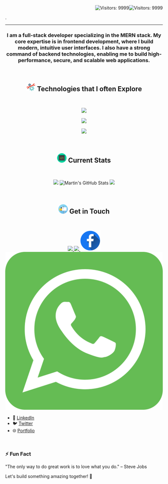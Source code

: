 <img align="right" src="https://visitor-badge.laobi.icu/badge?page_id=julkarzunayed.julkarzunayed" alt="Visitors: 9999" />
<div >
  <img  align="right" src="icons/Zunayed-github-banner.gif" alt="Visitors: 9999" />
</div>
<br/>
<P>.</P>

<hr/>


<h3 align="center">
  I am a full-stack developer specializing in the MERN stack. My core expertise is in frontend development, where I build modern, intuitive user interfaces. I also have a strong command of backend technologies, enabling me to build high-performance, secure, and scalable web applications.
</h3>

<br/>

<h2 align="center">
  <img width="30px" src="icons/tools.png" /> Technologies that I often Explore
</h2>

<br/>

<div>    
  <p align="center">
      <img src="https://skillicons.dev/icons?i=react,vite,nextjs,js,tailwind,html,css" />
  </p>
  <p align="center">
      <img src="https://skillicons.dev/icons?i=git,firebase,vercel,netlify,github" />
  </p>
   <p align="center">
      <img src="https://skillicons.dev/icons?i=nodejs,express,mongodb" />
  </p>
</div>

<br/>


<h2 align="center">
  <img width="30px" src="icons/coding.png" /> Current Stats
</h2>

<br/>

<p align="center">
  <img  src="https://github-readme-stats.vercel.app/api/top-langs/?username=julkarzunayed&theme=react&hide_border=false&border_color=00F0FF" />
  <img  src="https://github-readme-stats.vercel.app/api?username=julkarzunayed&show_icons=true&theme=react&hide_border=true&include_all_commits=true" alt="Martin's GitHub Stats" />
  <img width="60%" src="https://github-readme-streak-stats.herokuapp.com/?user=julkarzunayed&theme=react&hide_border=true&fire=FF1CF7&sideLabels=00F0FF&currStreakNum=FF1CF7&ring=FF1CF7&currStreakLabel=FF1CF7&sideNums=00F0FF" />
</p>


<br/>

<h2 align="center">
  <img width="30" alt="image" src="icons/postBox.png" /> Get in Touch
</h2>

<br/>

<p align="center">
  <a href="mailto:mdalimuzzaman437@gmail.com">
    <img src="https://skillicons.dev/icons?i=gmail" />
  </a>
  <a href="https://skillicons.dev">
    <img src="https://skillicons.dev/icons?i=linkedin" />
  </a>
  <a href="https://skillicons.dev">
    <img src="icons/Facebook.png" />
  </a>
  <a href="(https://wa.me/+8801405742311/)">
    <img src="icons/whatsapp.png" />
  </a>
</p>

- 💼 [LinkedIn](https://linkedin.com/in/yourusername)
- 🐦 [Twitter](https://twitter.com/yourusername)
- 🌐 [Portfolio](https://julkar-zunayed.netlify.app)

<br/>

### ⚡ Fun Fact

"The only way to do great work is to love what you do." – Steve Jobs

Let's build something amazing together! 🚀



